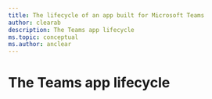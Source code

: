 ```yaml
---
title: The lifecycle of an app built for Microsoft Teams
author: clearab
description: The Teams app lifecycle
ms.topic: conceptual
ms.author: anclear
---
```

# The Teams app lifecycle